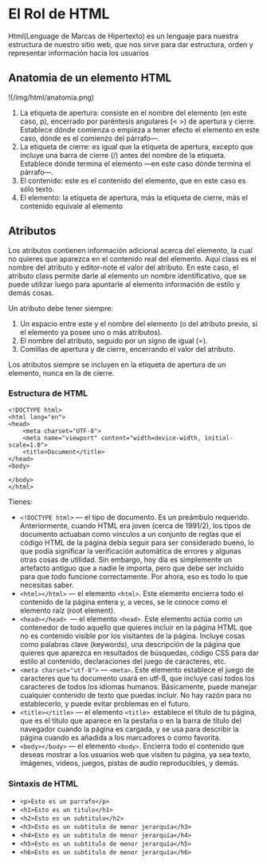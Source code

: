 # El Rol de HTML
Html(Lenguage de Marcas de Hipertexto) es un lenguaje para nuestra estructura de nuestro sitio web, que nos sirve para dar estructura, orden y representar información hacía los usuarios

## Anatomia de un elemento HTML
!(/img/html/anatomia.png)

1. La etiqueta de apertura: consiste en el nombre del elemento (en este caso, p), encerrado por paréntesis angulares (< >) de apertura y cierre. Establece dónde comienza o empieza a tener efecto el elemento  en este caso, dónde es el comienzo del párrafo—.
2. La etiqueta de cierre: es igual que la etiqueta de apertura, excepto que incluye una barra de cierre (/) antes del nombre de la etiqueta. Establece dónde termina el elemento —en este caso dónde termina el párrafo—.
3. El contenido: este es el contenido del elemento, que en este caso es sólo texto.
4. El elemento: la etiqueta de apertura, más la etiqueta de cierre, más el contenido equivale al elemento

## Atributos 

Los atributos contienen información adicional acerca del elemento, la cual no quieres que aparezca en el contenido real del elemento. Aquí class es el nombre del atributo y editor-note el valor del atributo. En este caso, el atributo class permite darle al elemento un nombre identificativo, que se puede utilizar luego para apuntarle al elemento información de estilo y demás cosas.

Un atributo debe tener siempre:

1. Un espacio entre este y el nombre del elemento (o del atributo previo, si el elemento ya posee uno o más atributos).
2. El nombre del atributo, seguido por un signo de igual (=).
3. Comillas de apertura y de cierre, encerrando el valor del atributo.

Los atributos siempre se incluyen en la etiqueta de apertura de un elemento, nunca en la de cierre.

### Estructura de HTML
```
<!DOCTYPE html>
<html lang="en">
<head>
    <meta charset="UTF-8">
    <meta name="viewport" content="width=device-width, initial-scale=1.0">
    <title>Document</title>
</head>
<body>
    
</body>
</html>
```

Tienes:

* `<!DOCTYPE html>` — el tipo de documento. Es un preámbulo requerido. Anteriormente, cuando HTML era joven (cerca de 1991/2), los tipos de documento actuaban como vínculos a un conjunto de reglas que el código HTML de la página debía seguir para ser considerado bueno, lo que podía significar la verificación automática de errores y algunas otras cosas de utilidad. Sin embargo, hoy día es simplemente un artefacto antiguo que a nadie le importa, pero que debe ser incluido para que todo funcione correctamente. Por ahora, eso es todo lo que necesitas saber.
* `<html></html>` — el elemento `<html>`. Este elemento encierra todo el contenido de la página entera y, a veces, se le conoce como el elemento raíz (root element).
* ``<head></head> ``— el elemento ``<head>``. Este elemento actúa como un contenedor de todo aquello que quieres incluir en la página HTML que no es contenido visible por los visitantes de la página. Incluye cosas como palabras clave (keywords), una descripción de la página que quieres que aparezca en resultados de búsquedas, código CSS para dar estilo al contenido, declaraciones del juego de caracteres, etc.
* ``<meta charset="utf-8">`` — ``<meta>``. Este elemento establece el juego de caracteres que tu documento usará en utf-8, que incluye casi todos los caracteres de todos los idiomas humanos. Básicamente, puede manejar cualquier contenido de texto que puedas incluir. No hay razón para no establecerlo, y puede evitar problemas en el futuro.
* ``<title></title>`` — el elemento ``<title> ``establece el título de tu página, que es el título que aparece en la pestaña o en la barra de título del navegador cuando la página es cargada, y se usa para describir la página cuando es añadida a los marcadores o como favorita.
* ``<body></body>`` — el elemento ``<body>``. Encierra todo el contenido que deseas mostrar a los usuarios web que visiten tu página, ya sea texto, imágenes, videos, juegos, pistas de audio reproducibles, y demás.

### Sintaxis de HTML
* `<p>Esto es un parrafo</p>`
* `<h1>Esto es un titulo</h1>`
* `<h2>Esto es un subtitulo</h2>`
* `<h3>Esto es un subtitulo de menor jerarquía</h3>`
* `<h4>Esto es un subtitulo de menor jerarquía</h4>`
* `<h5>Esto es un subtitulo de menor jerarquía</h5>`
* `<h6>Esto es un subtitulo de menor jerarquía</h6>`





